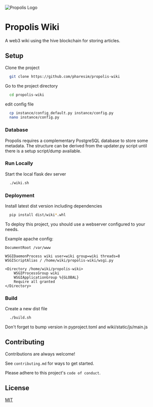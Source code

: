 
![Propolis Logo](https://images.hive.blog/p/3RTd4iuWD6NUeJEn5AVrJUoyatFqBqfcCJi1N7UixR4g2KPKN7w8NpZKoVmzrtkeTFLFfA7gA6f4H1tT3FaWF1a3As8SH1uEBm5Hov8ZqnjJ61ejqWxYexArdsAzpfzNsgeXcvLKiWchQBPSxVALG6bWto32AboiJte4LKEXb8BBD8?width=1600&height=1200&format=webp&mode=fit)


# Propolis Wiki

A web3 wiki using the hive blockchain for storing articles. 


## Setup

Clone the project

```bash
  git clone https://github.com/pharesim/propolis-wiki
```

Go to the project directory

```bash
  cd propolis-wiki
```

edit config file

```bash
  cp instance/config_default.py instance/config.py
  nano instance/config.py
```

### Database

Propolis requires a complementary PostgreSQL database to store some metadata. The structure can be derived from the updater.py script until there is a setup script/dump available.

### Run Locally

Start the local flask dev server

```bash
  ./wiki.sh
```

### Deployment

Install latest dist version including dependencies

```bash
  pip install dist/wiki*.whl
```

To deploy this project, you should use a webserver configured to your needs.

Example apache config:

```
DocumentRoot /var/www

WSGIDaemonProcess wiki user=wiki group=wiki threads=8
WSGIScriptAlias / /home/wiki/propolis-wiki/wsgi.py

<Directory /home/wiki/propolis-wiki>
    WSGIProcessGroup wiki
    WSGIApplicationGroup %{GLOBAL}
    Require all granted
</Directory>

```

### Build

Create a new dist file

```bash
  ./build.sh
```

Don't forget to bump version in pyproject.toml and wiki/static/js/main.js

## Contributing

Contributions are always welcome!

See `contributing.md` for ways to get started.

Please adhere to this project's `code of conduct`.


## License

[MIT](https://choosealicense.com/licenses/mit/)

